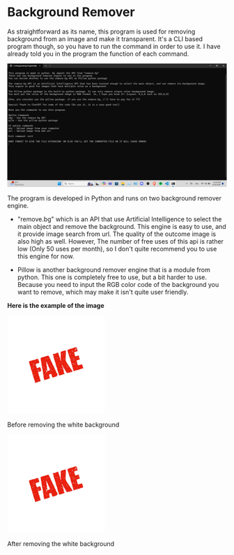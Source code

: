 # Background Remover
As straightforward as its name, this program is used for removing background from an image and make it transparent. It's a CLI based program though, so you have to run the command in order to use it. I have already told you in the program the function of each command.

![Overview](overview.png)

The program is developed in Python and runs on two background remover engine.
* "remove.bg" which is an API that use Artificial Intelligence to select the main object and remove the background. This engine is easy to use, and it provide image search from url. The quality of the outcome image is also high as well. However, The number of free uses of this api is rather low (Only 50 uses per month), so I don't quite recommend you to use this engine for now.

* Pillow is another background remover engine that is a module from python. This one is completely free to use, but a bit harder to use. Because you need to input the RGB color code of the background you want to remove, which may make it isn't quite user friendly.

**Here is the example of the image**

![Before](before.png)

Before removing the white background

![After](after.png)

After removing the white background